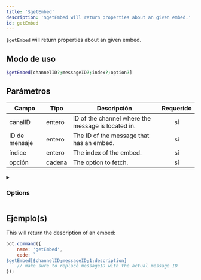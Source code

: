 ```yaml
---
title: '$getEmbed'
description: '$getEmbed will return properties about an given embed.'
id: getEmbed
---
```


`$getEmbed` will return properties about an given embed.

## Modo de uso

```php
$getEmbed[channelID?;messageID?;index?;option?]
```

## Parámetros

| Campo         | Tipo   | Descripción                                        | Requerido |
| ------------- | ------ | -------------------------------------------------- |:---------:|
| canalID       | entero | ID of the channel where the message is located in. |    sí     |
| ID de mensaje | entero | The ID of the message that has an embed.           |    sí     |
| índice        | entero | The index of the embed.                            |    sí     |
| opción        | cadena | The option to fetch.                               |    sí     |

<details>
  <summary><h3> Options </h3></summary>

| Tipo                                | Descripción                      |
| ----------------------------------- | -------------------------------- |
| title                               | Title of the embed.              |
| description                         | Description of the embed.        |
| URL                                 | The URL in the title.            |
| color                               | Color of the embed.              |
| timestamp                           | Timestamp located in the footer. |
| field<index\>.name / field1.name   | Field title.                     |
| field<index\>.value / field1.value | Field description.               |
| thumbnail                           | Thumbnail (image top right).     |
| image                               | Large image at the bottom.       |
| video                               | Video/GIF.                       |
| author                              | Author, above title field.       |
| footer                              | Footer.                          |
| files                               | Attached files.                  |
| createdAt                           | Creation date of the embed.      |
| hexColor                            | Hex color of the embed.          |
| length                              | Length of the embed.             |

</details>

## Ejemplo(s)

This will return the description of an embed:

```javascript
bot.command({
    name: 'getEmbed',
    code: `
$getEmbed[$channelID;messageID;1;description] 
  ` // make sure to replace messageID with the actual message ID 
});
```

